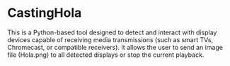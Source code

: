 # CastingHola
This is a Python-based tool designed to detect and interact with display devices capable of receiving media transmissions (such as smart TVs, Chromecast, or compatible receivers). It allows the user to send an image file (Hola.png) to all detected displays or stop the current playback.
